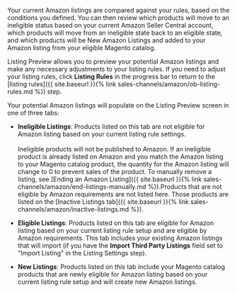 
Your current Amazon listings are compared against your rules, based on the conditions you defined. You can then review which products will move to an ineligible status based on your current Amazon Seller Central account, which products will move from an ineligible state back to an eligible state, and which products will be New Amazon Listings and added to your Amazon listing from your eligible Magento catalog.

Listing Preview allows you to preview your potential Amazon listings and make any necessary adjustments to your listing rules. If you need to adjust your listing rules, click **Listing Rules** in the progress bar to return to the [listing rules]({{ site.baseurl }}{% link sales-channels/amazon/ob-listing-rules.md %}) step.

Your potential Amazon listings will populate on the Listing Preview screen in one of three tabs:

- **Ineligible Listings**: Products listed on this tab are not eligible for Amazon listing based on your current listing rule settings.<br /><br />Ineligible products will not be published to Amazon. If an ineligible product is already listed on Amazon and you match the Amazon listing to your Magento catalog product, the quantity for the Amazon listing will change to 0 to prevent sales of the product. To manually remove a listing, see [Ending an Amazon Listing]({{ site.baseurl }}{% link sales-channels/amazon/end-listings-manually.md %}).Products that are not eligible by Amazon requirements are not listed here. Those products are listed on the [Inactive Listings tab]({{ site.baseurl }}{% link sales-channels/amazon/inactive-listings.md %}).

- **Eligible Listings**: Products listed on this tab are eligible for Amazon listing based on your current listing rule setup and are eligible by Amazon requirements. This tab includes your existing Amazon listings that will import (if you have the **Import Third Party Listings** field set to "Import Listing" in the Listing Settings step).

- **New Listings**: Products listed on this tab include your Magento catalog products that are newly eligible for Amazon listing based on your current listing rule setup and will create new Amazon listings.

